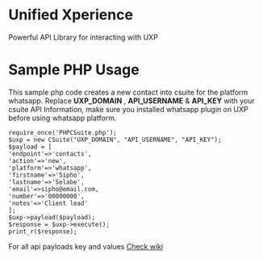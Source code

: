 # Unified Xperience
Powerful API Library for interacting with UXP

# Sample PHP Usage
This sample php code creates a new contact into csuite for the platform whatsapp.
Replace **UXP_DOMAIN** , **API_USERNAME** & **API_KEY** with your csuite API Information, make sure you installed whatsapp plugin on UXP before using whatsapp platform.

```<?php
require_once('PHPCSuite.php');
$uxp = new CSuite("UXP_DOMAIN", "API_USERNAME", "API_KEY");
$payload = [
'endpoint'=>'contacts',
'action'=>'new',
'platform'=>'whatsapp',
'firstname'=>'Sipho',
'lastname'=>'Selabe',
'email'=>sipho@email.com,
'number'=>'00000000',
'notes'=>'Client lead'
];
$uxp->payload($payload);
$response = $uxp->execute();
print_r($response);
```

For all api payloads key and values [Check wiki](https://github.com/xiigroup/UXPerience/wiki)
